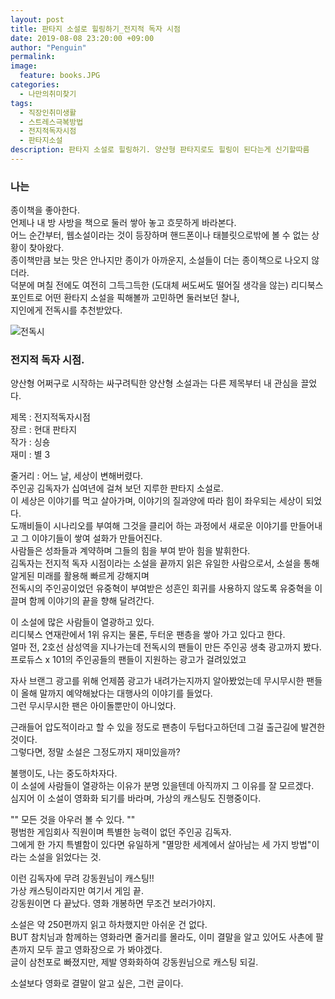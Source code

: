 ```yaml
---
layout: post
title: 판타지 소설로 힐링하기_전지적 독자 시점
date: 2019-08-08 23:20:00 +09:00
author: "Penguin"
permalink: 
image:
  feature: books.JPG
categories:
  - 나만의취미찾기
tags:
  - 직장인취미생활
  - 스트레스극복방법
  - 전지적독자시점
  - 판타지소설
description: 판타지 소설로 힐링하기. 양산형 판타지로도 힐링이 된다는게 신기할따름
---
```




### 나는

 종이책을 좋아한다.   
언제나 내 방 사방을 책으로 둘러 쌓아 놓고 흐뭇하게 바라본다.   
어느 순간부터, 웹소설이라는 것이 등장하며 핸드폰이나 태블릿으로밖에 볼 수 없는 상황이 찾아왔다.  
종이책만큼 보는 맛은 안나지만 종이가 아까운지, 소설들이 더는 종이책으로 나오지 않더라.   
덕분에 며칠 전에도 여전히 그득그득한 (도대체 써도써도 떨어질 생각을 않는) 리디북스 포인트로 어떤 환타지 소설을 픽해볼까 고민하면 둘러보던 찰나,  
지인에게 전독시를 추천받았다.   



![전독시](https://lh3.googleusercontent.com/8ORsrbOlMIgbHprBURnIroud6IoU3Cese8w0Y1e3XRhiy3gGQKvUc3RWzkDb9QHAD9daIm_G=w313-h437-no)





### 전지적 독자 시점.   ###
양산형 어쩌구로 시작하는 싸구려틱한 양산형 소설과는 다른 제목부터 내 관심을 끌었다.   



제목 : 전지적독자시점  
장르 : 현대 판타지  
작가 : 싱숑  
재미 : 별 3  

줄거리 : 어느 날, 세상이 변해버렸다.   
주인공 김독자가 십여년에 걸쳐 보던 지루한 판타지 소설로.   
이 세상은 이야기를 먹고 살아가며, 이야기의 질과양에 따라 힘이 좌우되는 세상이 되었다.   
도깨비들이 시나리오를 부여해 그것을 클리어 하는 과정에서 새로운 이야기를 만들어내고 그 이야기들이 쌓여 설화가 만들어진다.  
사람들은 성좌들과 계약하며 그들의 힘을 부여 받아 힘을 발휘한다.  
김독자는 전지적 독자 시점이라는 소설을 끝까지 읽은 유일한 사람으로서, 소설을 통해 알게된 미래를 활용해 빠르게 강해지며   
전독시의 주인공이었던 유중혁이 부여받은 성흔인 회귀를 사용하지 않도록 유중혁을 이끌며 함께 이야기의 끝을 향해 달려간다.   



이 소설에 많은 사람들이 열광하고 있다.   
리디북스 연재란에서 1위 유지는 물론, 두터운 팬층을 쌓아 가고 있다고 한다.  
얼마 전, 2호선 삼성역을 지나가는데 전독시의 팬들이 만든 주인공 생축 광고까지 봤다.   
프로듀스 x 101의 주인공들의 팬들이 지원하는 광고가 걸려있었고  

 자사 브랜그 광고를 위해 언제쯤 광고가 내려가는지까지 알아봤었는데  무시무시한 팬들이 올해 말까지 예약해놨다는 대행사의 이야기를 들었다.   
그런 무시무시한 팬은 아이돌뿐만이 아니었다.   

근래들어 압도적이라고 할 수 있을 정도로 팬층이 두텁다고하던데 그걸 출근길에 발견한 것이다.   
그렇다면, 정말 소설은 그정도까지 재미있을까?  

불행이도, 나는 중도하차자다.   
이 소설에 사람들이 열광하는 이유가 분명 있을텐데 아직까지 그 이유를 잘 모르겠다.  
심지어 이 소설이 영화화 되기를 바라며, 가상의 캐스팅도 진행중이다.   



"" 모든 것을 아우러 볼 수 있다. ""   
평범한 게임회사 직원이며 특별한 능력이 없던 주인공 김독자.  
그에게 한 가지 특별함이 있다면 유일하게 "멸망한 세계에서 살아남는 세 가지 방법"이라는 소설을 읽었다는 것.  



이런 김독자에 무려 강동원님이 캐스팅!!  
가상 캐스팅이라지만 여기서 게임 끝.  
강동원이면 다 끝났다. 영화 개봉하면 무조건 보러가야지.   



소설은 약 250편까지 읽고 하차했지만 아쉬운 건 없다.   
BUT 참치님과 함께하는 영화라면 줄거리를 몰라도, 이미 결말을 알고 있어도 사촌에 팔촌까지 모두 끌고 영화장으로 가 봐야겠다.  
글이 삼천포로 빠졌지만, 제발 영화화하여 강동원님으로 캐스팅 되길.   



소설보다 영화로 결말이 알고 싶은, 그런 글이다.